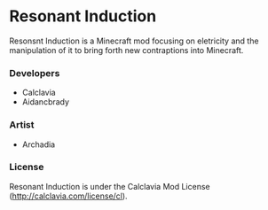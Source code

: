 Resonant Induction
======
Resonsnt Induction is a Minecraft mod focusing on eletricity and the manipulation of it to bring forth new contraptions into Minecraft.

### Developers
* Calclavia
* Aidancbrady

### Artist
* Archadia

### License
Resonant Induction is under the Calclavia Mod License (http://calclavia.com/license/cl).

